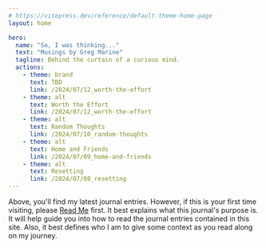 ```yaml
---
# https://vitepress.dev/reference/default-theme-home-page
layout: home

hero:
  name: "So, I was thinking..."
  text: "Musings by Greg Marine"
  tagline: Behind the curtain of a curious mind.
  actions:
    - theme: brand
      text: TBD
      link: /2024/07/12_worth-the-effort
    - theme: alt
      text: Worth the Effort
      link: /2024/07/12_worth-the-effort
    - theme: alt
      text: Random Thoughts
      link: /2024/07/10_random-thoughts
    - theme: alt
      text: Home and Friends
      link: /2024/07/09_home-and-friends
    - theme: alt
      text: Resetting
      link: /2024/07/08_resetting
---
```


Above, you'll find my latest journal entries. However, if this is your first time visiting, please [Read Me](read-me) first. It best explains what this journal's purpose is. It will help guide you into how to read the journal entries contained in this site. Also, it best defines who I am to give some context as you read along on my journey.